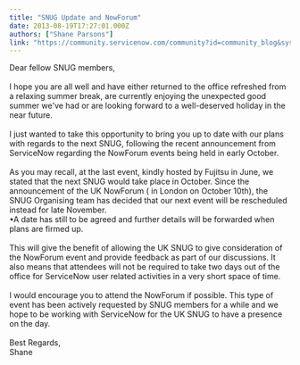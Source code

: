 ```yaml
---
title: "SNUG Update and NowForum"
date: 2013-08-19T17:27:01.000Z
authors: ["Shane Parsons"]
link: "https://community.servicenow.com/community?id=community_blog&sys_id=ca2d66e5dbd0dbc01dcaf3231f96198f"
---
```

<p>Dear fellow SNUG members, <br /><br />I hope you are all well and have either returned to the office refreshed from a relaxing summer break, are currently enjoying the unexpected good summer we've had or are looking forward to a well-deserved holiday in the near future. <br /><br />I just wanted to take this opportunity to bring you up to date with our plans with regards to the next SNUG, following the recent announcement from ServiceNow regarding the NowForum events being held in early October. <br /><br />As you may recall, at the last event, kindly hosted by Fujitsu in June, we stated that the next SNUG would take place in October. Since the announcement of the UK NowForum ( in London on October 10th), the SNUG Organising team has decided that our next event will be rescheduled instead for late November. <br />•A date has still to be agreed and further details will be forwarded when plans are firmed up.<br /><br />This will give the benefit of allowing the UK SNUG to give consideration of the NowForum event and provide feedback as part of our discussions. It also means that attendees will not be required to take two days out of the office for ServiceNow user related activities in a very short space of time. <br /><br />I would encourage you to attend the NowForum if possible. This type of event has been actively requested by SNUG members for a while and we hope to be working with ServiceNow for the UK SNUG to have a presence on the day. <br /><br />Best Regards,<br />Shane</p>